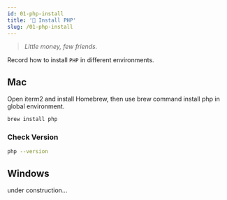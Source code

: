 ```yaml
---
id: 01-php-install
title: '📜 Install PHP'
slug: /01-php-install
---
```


> _Little money, few friends._

Record how to install `PHP` in different environments.

## Mac

Open iterm2 and install Homebrew, then use brew command install php in global environment.

```bash
brew install php
```

### Check Version

```bash
php --version
```

## Windows

under construction...
